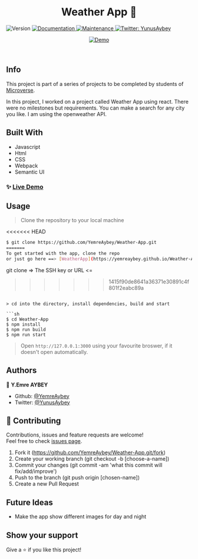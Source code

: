 <h1 align="center">Weather App 👋</h1>
<p>
  <img alt="Version" src="https://img.shields.io/badge/version-1.0.0-blue.svg?cacheSeconds=2592000" />
  <a href="https://github.com/YemreAybey/Weather-App#readme" target="_blank">
    <img alt="Documentation" src="https://img.shields.io/badge/documentation-yes-brightgreen.svg" />
  </a>
  <a href="https://github.com/YemreAybey/Weather-App/commit-activity" target="_blank">
    <img alt="Maintenance" src="https://img.shields.io/badge/Maintained%3F-yes-green.svg" />
  </a>
  <a href="https://twitter.com/YunusAybey" target="_blank">
    <img alt="Twitter: YunusAybey" src="https://img.shields.io/twitter/follow/YunusAybey.svg?style=social" />
  </a>
</p>
<p align="center">
  <a href="https://yemreaybey.github.io/Weather-App/" target="_blank">
    <img alt="Demo" src="https://res.cloudinary.com/yemreaybey/image/upload/v1576076146/Portfolio/weatherApp_lusclw.png" />
  </a>
</p>

<br>

## Info

This project is part of a series of projects to be completed by students of [Microverse](https://www.microverse.org/ "The Global School for Remote Software Developers!").

In this project, I worked on a project called Weather App using react. There were no milestones but requirements. You can make a search for any city you like. I am using the openweather API.

## Built With

- Javascript
- Html
- CSS
- Webpack
- Semantic UI

### ✨ [Live Demo](https://yemreaybey.github.io/Weather-App/)

## Usage

> Clone the repository to your local machine

<<<<<<< HEAD
```sh
$ git clone https://github.com/YemreAybey/Weather-App.git
=======
To get started with the app, clone the repo 
or just go here ==> [WeatherApp](https://yemreaybey.github.io/Weather-App/)

```
git clone => The SSH key or URL <=
>>>>>>> 1415f90de8641a36371e30891c4f801f2eabc89a
```

> cd into the directory, install dependencies, build and start

```sh
$ cd Weather-App
$ npm install
$ npm run build
$ npm run start
```

> Open `http://127.0.0.1:3000` using your favourite broswer, if it doesn't open automatically.

## Authors

👤 **Y.Emre AYBEY**

- Github: [@YemreAybey](https://github.com/YemreAybey)
- Twitter: [@YunusAybey](https://twitter.com/YunusAybey)

## 🤝 Contributing

Contributions, issues and feature requests are welcome!<br />Feel free to check [issues page](https://github.com/YemreAybey/Weather-App/issues).

1. Fork it (https://github.com/YemreAybey/Weather-App.git/fork)
2. Create your working branch (git checkout -b [choose-a-name])
3. Commit your changes (git commit -am 'what this commit will fix/add/improve')
4. Push to the branch (git push origin [chosen-name])
5. Create a new Pull Request

## Future Ideas

- Make the app show different images for day and night

## Show your support

Give a ⭐️ if you like this project!
